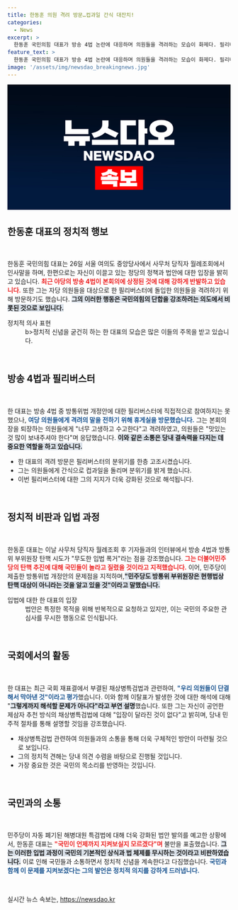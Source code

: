 ```yaml
---
title: 한동훈 의원 격려 방문…컵과일 간식 대잔치!
categories:
  - News
excerpt: >
  한동훈 국민의힘 대표가 방송 4법 논란에 대응하며 의원들을 격려하는 모습이 화제다. 필리버스터에 참여 중인 의원들에게 간식과 함께 힘내라는 응원을 보내며, 정치적 갈등을 넘어서려는 노력을 강조했다.
feature_text: >
  한동훈 국민의힘 대표가 방송 4법 논란에 대응하며 의원들을 격려하는 모습이 화제다. 필리버스터에 참여 중인 의원들에게 간식과 함께 힘내라는 응원을 보내며, 정치적 갈등을 넘어서려는 노력을 강조했다.
image: '/assets/img/newsdao_breakingnews.jpg'
---
```


<p><img src="/assets/img/newsdao_breakingnews.jpg" alt="bookingtag 속보" /></p>

<h2 data-ke-size="size26">한동훈 대표의 정치적 행보</h2>

<p data-ke-size="size16">&nbsp;</p>

<p>한동훈 국민의힘 대표는 26일 서울 여의도 중앙당사에서 사무처 당직자 월례조회에서 인사말을 하며, 한편으로는 자신이 이끌고 있는 정당의 정책과 법안에 대한 입장을 밝히고 있습니다. <b><span style="color: #ee2323;">최근 야당의 방송 4법이 본회의에 상정된 것에 대해 강하게 반발하고 있습니다.</span></b> 또한 그는 자당 의원들을 대상으로 한 필리버스터에 돌입한 의원들을 격려하기 위해 방문하기도 했습니다. <b><span style="background-color: #21538527;">그의 이러한 행동은 국민의힘의 단합을 강조하려는 의도에서 비롯된 것으로 보입니다.</span></b></p>

<dl>
<dt>정치적 의사 표현</dt>
<dd>b>정치적 신념을 굳건히 하는 한 대표의 모습은 많은 이들의 주목을 받고 있습니다.</b></dd>
</dl>

<p data-ke-size="size16">&nbsp;</p>

<h2 data-ke-size="size26">방송 4법과 필리버스터</h2>

<p data-ke-size="size16">&nbsp;</p>

<p>한 대표는 방송 4법 중 방통위법 개정안에 대한 필리버스터에 직접적으로 참여하지는 못했으나, <b><span style="color: #1a5490;">여당 의원들에게 격려의 말을 전하기 위해 휴게실을 방문했습니다.</span></b> 그는 본회의장을 퇴장하는 의원들에게 "너무 고생하고 수고한다"고 격려하였고, 의원들은 "맛있는 것 많이 보내주셔야 한다"며 응답했습니다. <b><span style="background-color: #21538527;">이와 같은 소통은 당내 결속력을 다지는 데 중요한 역할을 하고 있습니다.</span></b></p>

<ul>
    <li>한 대표의 격려 방문은 필리버스터의 분위기를 한층 고조시켰습니다.</li>
    <li>그는 의원들에게 간식으로 컵과일을 돌리며 분위기를 밝게 했습니다.</li>
    <li>이번 필리버스터에 대한 그의 지지가 더욱 강화된 것으로 해석됩니다.</li>
</ul>

<p data-ke-size="size16">&nbsp;</p>

<h2 data-ke-size="size26">정치적 비판과 입법 과정</h2>

<p data-ke-size="size16">&nbsp;</p>

<p>한동훈 대표는 이날 사무처 당직자 월례조회 후 기자들과의 인터뷰에서 방송 4법과 방통위 부위원장 탄핵 시도가 "무도한 입법 폭거"라는 점을 강조했습니다. <b><span style="color: #ee2323;">그는 더불어민주당의 탄핵 추진에 대해 국민들이 놀라고 질렸을 것이라고 지적했습니다.</span></b> 이어, 민주당이 제출한 방통위법 개정안의 문제점을 지적하며,<b><span style="background-color: #21538527;">"민주당도 방통위 부위원장은 현행법상 탄핵 대상이 아니라는 것을 알고 있을 것"이라고 말했습니다.</span></b></p>

<dl>
<dt>입법에 대한 한 대표의 입장</dt>
<dd>법안은 특정한 목적을 위해 반복적으로 요청하고 있지만, 이는 국민의 주요한 관심사를 무시한 행동으로 인식됩니다.</dd>
</dl>

<p data-ke-size="size16">&nbsp;</p>

<h2 data-ke-size="size26">국회에서의 활동</h2>

<p data-ke-size="size16">&nbsp;</p>

<p>한 대표는 최근 국회 재표결에서 부결된 채상병특검법과 관련하여, <b><span style="color: #1a5490;">"우리 의원들이 단결해서 막아낸 것"이라고 평가</span></b>했습니다. 이와 함께 이탈표가 발생한 것에 대한 해석에 대해 "<b><span style="background-color: #21538527;">그렇게까지 해석할 문제가 아니다"라고 부연 설명</span></b>했습니다. 또한 그는 자신이 공언한 제삼자 추천 방식의 채상병특검법에 대해 "입장이 달라진 것이 없다"고 밝히며, 당내 민주적 절차를 통해 설명할 것임을 강조했습니다.</p>

<ul>
    <li>채상병특검법 관련하여 의원들과의 소통을 통해 더욱 구체적인 방안이 마련될 것으로 보입니다.</li>
    <li>그의 정치적 견해는 당내 의견 수렴을 바탕으로 진행될 것입니다.</li>
    <li>가장 중요한 것은 국민의 목소리를 반영하는 것입니다.</li>
</ul>

<p data-ke-size="size16">&nbsp;</p>

<h2 data-ke-size="size26">국민과의 소통</h2>

<p data-ke-size="size16">&nbsp;</p>

<p>민주당이 자동 폐기된 해병대원 특검법에 대해 더욱 강화된 법안 발의를 예고한 상황에서, 한동훈 대표는 <b><span style="color: #ee2323;">"국민이 언제까지 지켜보실지 모르겠다"며</span></b> 불만을 표출했습니다. <b><span style="background-color: #21538527;">그는 이러한 입법 과정이 국민의 기본적인 상식과 법 체제를 무시하는 것이라고 비판하였습니다.</span></b> 이로 인해 국민들과 소통하면서 정치적 신념을 계속한다고 다짐했습니다. <b><span style="color: #1a5490;">국민과 함께 이 문제를 지켜보겠다는 그의 발언은 정치적 의지를 강하게 드러냅니다.</span></b></p>

<p data-ke-size="size16">&nbsp;</p>
실시간 뉴스 속보는, <a href="https://newsdao.kr" rel="dofollow">https://newsdao.kr</a>


